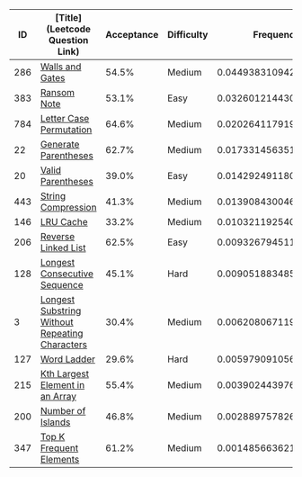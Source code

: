 |ID|[Title](Leetcode Question Link)|Acceptance|Difficulty|Frequency|
|----|-----|----|---|---|
|286|[Walls and Gates]( https://leetcode.com/problems/walls-and-gates)|54.5%|Medium|0.04493831094219302|
|383|[Ransom Note]( https://leetcode.com/problems/ransom-note)|53.1%|Easy|0.0326012144306243|
|784|[Letter Case Permutation]( https://leetcode.com/problems/letter-case-permutation)|64.6%|Medium|0.02026411791905559|
|22|[Generate Parentheses]( https://leetcode.com/problems/generate-parentheses)|62.7%|Medium|0.017331456351639924|
|20|[Valid Parentheses]( https://leetcode.com/problems/valid-parentheses)|39.0%|Easy|0.014292491180025941|
|443|[String Compression]( https://leetcode.com/problems/string-compression)|41.3%|Medium|0.01390843004613198|
|146|[LRU Cache]( https://leetcode.com/problems/lru-cache)|33.2%|Medium|0.010321192540274932|
|206|[Reverse Linked List]( https://leetcode.com/problems/reverse-linked-list)|62.5%|Easy|0.009326794511974934|
|128|[Longest Consecutive Sequence]( https://leetcode.com/problems/longest-consecutive-sequence)|45.1%|Hard|0.009051883485315484|
|3|[Longest Substring Without Repeating Characters]( https://leetcode.com/problems/longest-substring-without-repeating-characters)|30.4%|Medium|0.006208067119374334|
|127|[Word Ladder]( https://leetcode.com/problems/word-ladder)|29.6%|Hard|0.005979091056058075|
|215|[Kth Largest Element in an Array]( https://leetcode.com/problems/kth-largest-element-in-an-array)|55.4%|Medium|0.003902443976931749|
|200|[Number of Islands]( https://leetcode.com/problems/number-of-islands)|46.8%|Medium|0.0028897578265903614|
|347|[Top K Frequent Elements]( https://leetcode.com/problems/top-k-frequent-elements)|61.2%|Medium|0.0014856636219477439|
